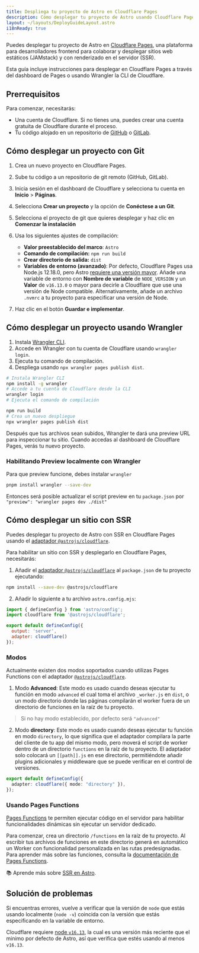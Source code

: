 ```yaml
---
title: Despliega tu proyecto de Astro en Cloudflare Pages
description: Cómo desplegar tu proyecto de Astro usando Cloudflare Pages.
layout: ~/layouts/DeployGuideLayout.astro
i18nReady: true
---
```

Puedes desplegar tu proyecto de Astro en [Cloudflare Pages](https://pages.cloudflare.com/), una plataforma para desarrolladores frontend para colaborar y desplegar sitios web estáticos (JAMstack) y con renderizado en el servidor (SSR).

Esta guía incluye instrucciones para desplegar en Cloudflare Pages a través del dashboard de Pages o usando Wrangler la CLI de Cloudflare.

## Prerrequisitos

Para comenzar, necesitarás:

- Una cuenta de Cloudflare. Si no tienes una, puedes crear una cuenta gratuita de Cloudflare durante el proceso.
- Tu código alojado en un repositorio de [GitHub](https://github.com/) o [GitLab](https://about.gitlab.com/).

## Cómo desplegar un proyecto con Git

1. Crea un nuevo proyecto en Cloudflare Pages.
2. Sube tu código a un repositorio de git remoto (GitHub, GitLab).

3. Inicia sesión en el dashboard de Cloudflare y selecciona tu cuenta en **Inicio** > **Páginas**.
4. Selecciona **Crear un proyecto** y la opción de **Conéctese a un Git**.
5. Selecciona el proyecto de git que quieres desplegar y haz clic en **Comenzar la instalación**
6. Usa los siguientes ajustes de compilación:

    - **Valor preestablecido del marco**: `Astro`
    - **Comando de compilación:** `npm run build`
    - **Crear directorio de salida:** `dist`
    - **Variables de entorno (avanzado)**: Por defecto, Cloudflare Pages usa Node.js 12.18.0, pero Astro [requiere una versión mayor](/es/install/auto/#prerrequisitos). Añade una variable de entorno con **Nombre de variable** de `NODE_VERSION` y un **Valor** de `v16.13.0` o mayor para decirle a Cloudflare que use una versión de Node compatible. Alternativamente, añade un archivo `.nvmrc` a tu proyecto para especificar una versión de Node.

7. Haz clic en el botón **Guardar e implementar**.

## Cómo desplegar un proyecto usando Wrangler

1. Instala [Wrangler CLI](https://developers.cloudflare.com/workers/wrangler/get-started/).
2. Accede en Wrangler con tu cuenta de Cloudflare usando `wrangler login`.
3. Ejecuta tu comando de compilación.
4. Despliega usando `npx wrangler pages publish dist`.

```bash
# Instala Wrangler CLI
npm install -g wrangler
# Accede a tu cuenta de Cloudflare desde la CLI
wrangler login
# Ejecuta el comando de compilación

npm run build
# Crea un nuevo despliegue
npx wrangler pages publish dist
```

Después que tus archivos sean subidos, Wrangler te dará una preview URL para inspeccionar tu sitio. Cuando accedas al dashboard de Cloudflare Pages, verás tu nuevo proyecto.

### Habilitando Preview localmente con Wrangler

Para que preview funcione, debes instalar `wrangler`

```bash
pnpm install wrangler --save-dev
```

Entonces será posible actualizar el script preview en tu `package.json` por `"preview": "wrangler pages dev ./dist"`

## Cómo desplegar un sitio con SSR

Puedes desplegar tu proyecto de Astro con SSR en Cloudflare Pages usando el [adaptador `@astrojs/cloudflare`](https://github.com/withastro/astro/tree/main/packages/integrations/cloudflare#readme).


Para habilitar un sitio con SSR y desplegarlo en Cloudflare Pages, necesitarás:

1. Añadir el [adaptador `@astrojs/cloudflare`](https://github.com/withastro/astro/tree/main/packages/integrations/cloudflare#readme) al `package.json` de tu proyecto ejecutando:

```bash
npm install --save-dev @astrojs/cloudflare
```

2. Añadir lo siguiente a tu archivo `astro.config.mjs`:

```js title="astro.config.mjs" ins={2, 5-6}
import { defineConfig } from 'astro/config';
import cloudflare from '@astrojs/cloudflare';

export default defineConfig({
  output: 'server',
  adapter: cloudflare()
});
```

### Modos

Actualmente existen dos modos soportados cuando utilizas Pages Functions con el adaptador [`@astrojs/cloudflare`](https://github.com/withastro/astro/tree/main/packages/integrations/cloudflare#readme).

1. Modo **Advanced**: Este modo es usado cuando deseas ejecutar tu función en modo `advanced` el cual toma el archivo `_worker.js` en `dist`, o un modo directorio donde las páginas compilarán el worker fuera de un directorio de funciones en la raíz de tu proyecto.

> Si no hay modo establecido, por defecto será `"advanced"`

2. Modo **directory**: Este modo es usado cuando deseas ejecutar tu función en modo `directory`, lo que significa que el adaptador compilara la parte del cliente de tu app del mismo modo, pero moverá el script de worker dentro de un directorio `functions` en la raíz de tu proyecto. El adaptador solo colocará un `[[path]].js` en ese directorio, permitiéndote añadir plugins adicionales y middleware que se puede verificar en el control de versiones.

```ts title="astro.config.mjs" "directory"
export default defineConfig({
  adapter: cloudflare({ mode: "directory" }),
});
```
### Usando Pages Functions

[Pages Functions](https://developers.cloudflare.com/pages/platform/functions/) te permiten ejecutar código en el servidor para habilitar funcionalidades dinámicas sin ejecutar un servidor dedicado.


Para comenzar, crea un directorio `/functions` en la raíz de tu proyecto. Al escribir tus archivos de funciones en este directorio generá en automático un Worker con funcionalidad personalizada en las rutas predesignadas. Para aprender más sobre las funciones, consulta la [documentación de Pages Functions](https://developers.cloudflare.com/pages/platform/functions/).

📚 Aprende más sobre [SSR en Astro](/es/guides/server-side-rendering/).

## Solución de problemas

Si encuentras errores, vuelve a verificar que la versión de `node` que estás usando localmente (`node -v`) coincida con la versión que estás especificando en la variable de entorno.

Cloudflare requiere [node `v16.13`](https://miniflare.dev/get-started/cli#installation), la cual es una versión más reciente que el minimo por defecto de Astro, así que verifica que estés usando al menos `v16.13`.

